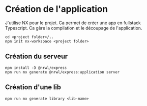 # Création de l'application

J'utilise NX pour le projet. Ca permet de créer une app en fullstack Typescript. Ca gère la compilation et le découpage de l'application.

```
cd <project folder>/..
npm init nx-workspace <project folder>
```

## Création du serveur

```
npm install -D @nrwl/express
npm run nx generate @nrwl/express:application server
```

## Création d'une lib

```
npm run nx generate library <lib-name>
```
